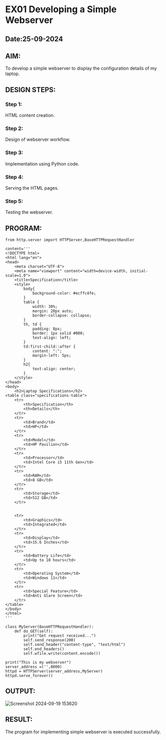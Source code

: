 # EX01 Developing a Simple Webserver
## Date:25-09-2024

## AIM:
To develop a simple webserver to display the configuration details of my laptop.

## DESIGN STEPS:
### Step 1: 
HTML content creation.

### Step 2:
Design of webserver workflow.

### Step 3:
Implementation using Python code.

### Step 4:
Serving the HTML pages.

### Step 5:
Testing the webserver.

## PROGRAM:
```
from http.server import HTTPServer,BaseHTTPRequestHandler

content='''
<!DOCTYPE html>
<html lang="en">
<head>
    <meta charset="UTF-8">
    <meta name="viewport" content="width=device-width, initial-scale=1.0">
    <title>Specification</title>
    <style>
        body{
            background-color: #ecffc4fe;
        }
        table {
            width: 30%;
            margin: 20px auto;
            border-collapse: collapse;
        }
        th, td {
            padding: 8px;
            border: 1px solid #000;
            text-align: left;
        }
        td:first-child::after {
            content: ":";
            margin-left: 5px;
        }
        h2{
            text-align: center;
        }
    </style>
</head>
<body>
    <h2>Laptop Specifications</h2>
<table class="specifications-table">
    <tr>
        <th>Specification</th>
        <th>Details</th>
    </tr>
    <tr>
        <td>Brand</td>
        <td>HP</td>
    </tr>
    <tr>
        <td>Model</td>
        <td>HP Pavilion</td>
    </tr>
    <tr>
        <td>Processor</td>
        <td>Intel Core i5 11th Gen</td>
    </tr>
    <tr>
        <td>RAM</td>
        <td>8 GB</td>
    </tr>
    <tr>
        <td>Storage</td>
        <td>512 GB</td>
    </tr>

    
    <tr>
        <td>Graphics</td>
        <td>Integrated</td>
    </tr>
    <tr>
        <td>Display</td>
        <td>15.6 Inches</td>
    </tr>
    <tr>
        <td>Battery Life</td>
        <td>Up to 10 hours</td>
    </tr>
    <tr>
        <td>Operating System</td>
        <td>Windows 11</td>
    </tr>
    <tr>
        <td>Special Feature</td>
        <td>Anti Glare Screen</td>
    </tr>
</table>
</body>
</html>
'''

class MyServer(BaseHTTPRequestHandler):
    def do_GET(self):
        print("Get request received...")
        self.send_response(200) 
        self.send_header("content-type", "text/html")       
        self.end_headers()
        self.wfile.write(content.encode())

print("This is my webserver") 
server_address =('',8000)
httpd = HTTPServer(server_address,MyServer)
httpd.serve_forever()
```
## OUTPUT:
![Screenshot 2024-09-19 153620](https://github.com/user-attachments/assets/8f64e4a1-2249-4e7d-89b7-70988d2ac4a8)


## RESULT:
The program for implementing simple webserver is executed successfully.


